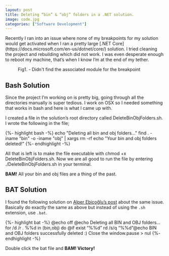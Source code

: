 ```yaml
---
layout: post
title: Deleting “bin” & “obj” folders in a .NET solution.
image: code.jpg
categories: ["Software Development"]
---
```


<p class="intro"><span class="dropcap">R</span>ecently I ran into an issue where none of my breakpoints for my solution would get activated when I ran a pretty large [.NET Core](https://docs.microsoft.com/en-us/dotnet/core/) solution. I tried cleaning the project and rebuilding which did not work. I was even desperate enough to reboot my machine, that’s when I know I’m at the end of my tether.</p>


<figure>
	<img src="{{ '/assets/img/code1.jpg' | prepend: site.baseurl }}" alt=""> 
	<figcaption>Fig1. - Didn't find the associated module for the breakpoint</figcaption>
</figure>

## Bash Solution

Since the project I’m working on is pretty big, going through all the directories manually is super tedious. I work on OSX so I needed something that works in bash and here is what I came up with.

I created a file in the solution’s root directory called DeleteBinObjFolders.sh. I wrote the following in the file;

{%- highlight bash -%}
echo "Deleting all bin and obj folders..."
find . -iname "bin" -o -iname "obj" | xargs rm -rf
echo "Your bin and obj folders deleted!"
{%- endhighlight -%}

All that is left is to make the file executable with chmod +x DeleteBinObjFolders.sh. Now we are all good to run the file by entering ./DeleteBinObjFolders.sh in your terminal.

**BAM!** All your bin and obj files are a thing of the past.

## BAT Solution

I found the following solution on [Alper Ebiçoğlu’s post](https://medium.com/volosoft/deleting-all-bin-obj-folders-in-a-solution-93e401372e69) about the same issue. Basically do exactly the same as above but instead of using the ```.sh``` extension, use ```.bat```.

{%- highlight bat -%}
@echo off
@echo Deleting all BIN and OBJ folders…for /d /r . %%d in (bin,obj) do @if exist “%%d” rd /s/q “%%d”@echo BIN and OBJ folders successfully deleted :) Close the window.pause > nul
{%- endhighlight -%}

Double click the bat file and **BAM! Victory!**